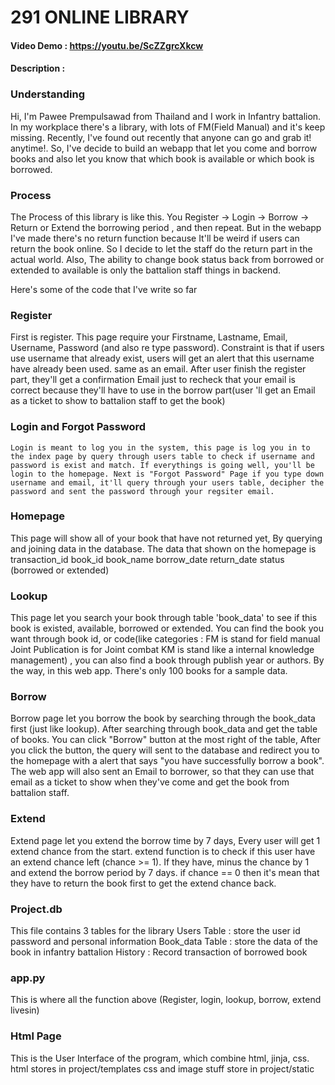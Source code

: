 # 291 ONLINE LIBRARY
#### Video Demo : <https://youtu.be/ScZZgrcXkcw>
#### Description :

### **Understanding**
Hi, I'm Pawee Prempulsawad from Thailand and I work in Infantry battalion. In my workplace there's a library, with lots of FM(Field Manual) and it's keep missing. Recently, I've found out recently that anyone can go and grab it! anytime!. So, I've decide to build an webapp that let you come and borrow books and also let you know that which book is available or which book is borrowed.

### **Process**
The Process of this library is like this. You Register -> Login -> Borrow -> Return or Extend the borrowing period , and then repeat. But in the webapp I've made there's no return function because It'll be weird if users can return the book online. So I decide to let the staff do the return part in the actual world. Also, The ability to change book status back from borrowed or extended to available is only the battalion staff things in backend.

Here's some of the code that I've write so far

### **Register**
First is register. This page require your Firstname, Lastname, Email, Username, Password (and also re type password). Constraint is that if users use username that already exist, users will get an alert that this username have already been used. same as an email. After user finish the register part, they'll get a confirmation Email just to recheck that your email is correct because they'll have to use in the borrow part(user 'll get an Email as a ticket to show to battalion staff to get the book)

### **Login and Forgot Password**
    Login is meant to log you in the system, this page is log you in to the index page by query through users table to check if username and password is exist and match. If everythings is going well, you'll be login to the homepage. Next is "Forgot Password" Page if you type down username and email, it'll query through your users table, decipher the password and sent the password through your regsiter email.

### **Homepage**
This page will show all of your book that have not returned yet, By querying and joining data in the database. The data that shown on the homepage is transaction_id book_id book_name borrow_date return_date status (borrowed or extended)

### **Lookup**

This page let you search your book through table 'book_data' to see if this book is existed, available, borrowed or extended. You can find the book you want through book id, or code(like categories : FM is stand for field manual Joint Publication is for Joint combat KM is stand like a internal knowledge management)
, you can also find a book through publish year or authors. By the way, in this web app. There's only 100 books for a sample data.

### **Borrow**

Borrow page let you borrow the book by searching through the book_data first (just like lookup). After searching through book_data and get the table of books. You can click "Borrow" button at the most right of the table, After you click the button, the query will sent to the database and redirect you to the homepage with a alert that says "you have successfully borrow a book". The web app will also sent an Email to borrower, so that they can use that email as a ticket to show when they've come and get the book from battalion staff.

### **Extend**

Extend page let you extend the borrow time by 7 days, Every user will get 1 extend chance from the start. extend function is to check if this user have an extend chance left (chance >= 1). If they have, minus the chance by 1 and extend the borrow period by 7 days. if chance == 0 then it's mean that they have to return the book first to get the extend chance back.

### **Project.db**
This file contains 3 tables for the library
Users Table : store the user id password and personal information
Book_data Table : store the data of the book in infantry battalion
History : Record transaction of borrowed book

### app.py
This is where all the function above (Register, login, lookup, borrow, extend livesin)

### Html Page
This is the User Interface of the program, which combine html, jinja, css. html stores in project/templates css and image stuff store in project/static